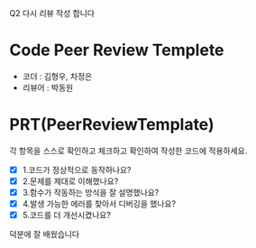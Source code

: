 Q2 다시 리뷰 작성 합니다

# Code Peer Review Templete
- 코더 :  김형우, 차정은
- 리뷰어 : 박동원


# PRT(PeerReviewTemplate)
각 항목을 스스로 확인하고 체크하고 확인하여 작성한 코드에 적용하세요.
- [x] 1.코드가 정상적으로 동작하나요?
- [x] 2.문제를 제대로 이해했나요?
- [x] 3.함수가 작동하는 방식을 잘 설명했나요?
- [x] 4.발생 가능한 에러를 찾아서 디버깅을 했나요?
- [x] 5.코드를 더 개선시켰나요?

덕분에 잘 배웠습니다
